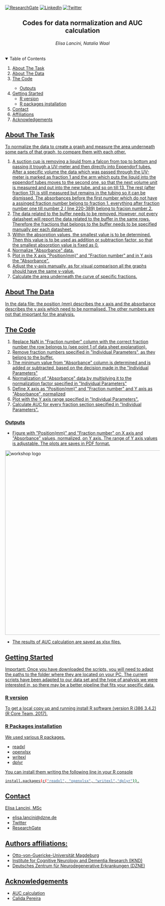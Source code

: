 [![ResearchGate][researchgate-shield]][researchgate-url]
[![LinkedIn][linkedin-shield]][linkedin-url]
[![Twitter][Twitter-shield]][Twitter-url]

<!-- PROJECT LOGO -->
<p align="center">
  <h2 align="center">Codes for data normalization and AUC calculation</h3>
</p>
<p align="center">
  <h6 align="center">Elisa Lancini, Natalia Waal</h3>
</p>

<!-- TABLE OF CONTENTS -->
<details open="open">
  <summary>Table of Contents</summary>
  <ol>
    <li>
      <a href="#about-the-task">About The Task</a>
      <u/l>
        <li><a href="#about-the-data">About The Data</a></li>
      </ul>
        <li><a href="#the-code">The Code</a></li>
      <ul>
          <li><a href="#outputs">Outputs</a></li>
      </ul>
    </li>
    <li>
      <a href="#getting-started">Getting Started</a>
      <ul>
        <li><a href="#r-version">R version</a></li>
        <li><a href="#r-packages-installation">R packages installation</a></li>
      </ul>
    </li>
    <li><a href="#contact">Contact</a></li>
    <li><a href="#contact">Affiliations</a></li>
    <li><a href="#acknowledgements">Acknowledgements</a></li>
  </ol>
</details>

<!-- ABOUT THE TASK -->
## About The Task 
To normalize the data to create a graph and measure the area underneath some parts of that graph, to compare them with each other. 

1. A suction cup is removing a liquid from a falcon from top to bottom and passing it trough a UV-meter and then directly into Eppendorf tubes. After a specific volume the data which was passed through the UV-meter is marked as fraction 1 and the arm which puts the liquid into the eppendorf tubes moves to the second one, so that the next volume unit is measured and put into the new tube. and so on till 13. The rest (after fraction 13) is still measured but remains in the tubing so it can be dismissed. The absorbances before the first number which do not have a assinged fraction number belong to fraction 1. everything after fraction number one till number 2 ( line 220-389) belong to fracion number 2.
2. The data related to the buffer needs to be removed. However, not every datasheet will report the data related to the buffer in the same rows. Therefore the fractions that belongs to the buffer needs to be specified manually per each datasheet.
3. Within the absorption values, the smallest value is to be determined. Then this value is to be used as addition or subtraction factor, so that the smallest absorption value is fixed as 0.
4. Normalize "Absorbance" data.
5. Plot in the X axis "Position(mm)" and "Fraction number" and in Y axis the "Absorbance".
6. Adjust the y-axis manually, as for visual comparison all the graphs should have the same y-value.
7. Calculate the area underneath the curve of specific fractions.

<!-- ABOUT THE DATA -->
## About The Data
In the data file:
the position (mm) describes the x axis and the absorbance describes the y axis which need to be normalised. The other numbers are not that important for the analysis.

<!-- THE CODE -->
## The Code

1. Replace NaN in "Fraction number" column with the correct fraction number the row belongs to (see point 1 of data sheet explanation).
2. Remove fraction numbers specified in "Individual Parameters", as they belong to the buffer. 
3. The minimum value from "Absorbance" column is determined and is added or subtracted, based on the decision made in the "Individual Parameters"
4. Normalization of "Absorbance" data by multiplying it to the normalization factor specified in "Individual Parameters"
5. Define X axis as "Position(mm)" and "Fraction number" and Y axis as "Absorbance", normalized
6. Plot with the Y axis range specified in "Individual Parameters".
7. Calculate AUC for every fraction section specified in "Individual Parameters".

<!-- OUTPUTS -->
### Outputs

- Figure with "Position(mm)" and "Fraction number" on X axis and "Absorbance" values, normalized, on Y axis. The range of Y axis values is adjustable.
The plots are saves in PDF format.

<img src="https://github.com/ElisaLancini/images/blob/c6067f4077b2eac2a35e6ffde27222c1d6e5c1b2/Screenshot%202021-08-05%20at%2013.41.17.png" alt="workshop logo" width="600" style="margin:0 0 0 0"/>

- The results of AUC calculation are saved as xlsx files.


<!-- GETTING STARTED -->
## Getting Started

Important: Once you have downloaded the scripts, you will need to adapt the paths to the folder where they are located on your PC.
The current scripts have been adapted to our data set and the type of analysis we were interested in, so there may be a better pipeline that fits your specific data. 
### R version

To get a local copy up and running install R software (version R i386 3.4.2) (R Core Team, 2017).

### R Packages installation

We used various R packages.

* readxl
* openxlsx
* writexl
* dplyr

You can install them writing the following line in your R console

  ```sh
install.packages(c("readxl", "openxlsx", "writexl","dplyr")).
  ```
  
<!-- CONTACT -->
## Contact

Elisa Lancini, MSc

* elisa.lancini@dzne.de
* [Twitter](https://twitter.com/e_lancini/)
* [ResearchGate](https://www.researchgate.net/profile/Elisa-Lancini?ev=hdr_xprf)


<!-- AFFILIATIONS -->
## Authors affiliations:

- Otto-von-Guericke-Universität Magdeburg 
- Institute for Cognitive Neurology and Dementia Research (IKND)
- Deutsches Zentrum für Neurodegenerative Erkrankungen (DZNE)

<!-- ACKNOWLEDGEMENTS -->
## Acknowledgements
* [AUC calculation](https://stackoverflow.com/questions/4954507/calculate-the-area-under-a-curve/)
* Calida Pereira


<!-- MARKDOWN LINKS & IMAGES -->
<!-- https://www.markdownguide.org/basic-syntax/#reference-style-links -->
[researchgate-shield]: https://img.shields.io/badge/-ResearchGate-black.svg?style=for-the-badge&logo=ResearchGate&colorB=555
[researchgate-url]: https://www.researchgate.net/profile/Elisa-Lancini?ev=hdr_xprf
[linkedin-shield]: https://img.shields.io/badge/-LinkedIn-black.svg?style=for-the-badge&logo=linkedin&colorB=555
[linkedin-url]: https://www.linkedin.com/in/elisa-lancini/
[twitter-shield]: https://img.shields.io/badge/-Twitter-black.svg?style=for-the-badge&logo=Twitter&colorB=555
[twitter-url]: https://twitter.com/e_lancini

